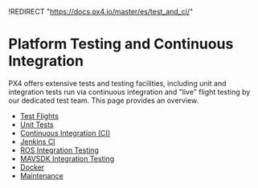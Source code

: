 !REDIRECT "https://docs.px4.io/master/es/test_and_ci/"

# Platform Testing and Continuous Integration

PX4 offers extensive tests and testing facilities, including unit and integration tests run via continuous integration and "live" flight testing by our dedicated test team. This page provides an overview.

* [Test Flights](../test_and_ci/test_flights.md)
* [Unit Tests](../test_and_ci/unit_tests.md)
* [Continuous Integration (CI)](../test_and_ci/continous_integration.md)
* [Jenkins CI](../test_and_ci/jenkins_ci.md)
* [ROS Integration Testing](../test_and_ci/integration_testing.md)
* [MAVSDK Integration Testing](../test_and_ci/integration_testing_mavsdk.md)
* [Docker](../test_and_ci/docker.md)
* [Maintenance](../test_and_ci/maintenance.md)